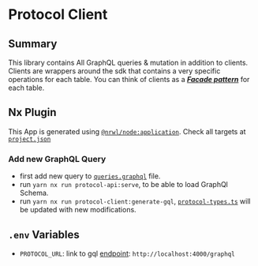 # Protocol Client

## Summary
This library contains All GraphQL queries & mutation in addition to clients. Clients are wrappers around the sdk that contains a very specific operations for each table. You can think of clients as a [***Facade pattern***](https://en.wikipedia.org/wiki/Facade_pattern) for each table. 

## Nx Plugin
This App is generated using [`@nrwl/node:application`](https://nx.dev/packages/node/generators/application). Check all targets at [`project.json`](./project.json) 

### Add new GraphQL Query
- first add new query to [`queries.graphql`](./src/lib/graphql/queries.graphql) file. 
- run `yarn nx run protocol-api:serve`, to be able to load GraphQl Schema. 
- run `yarn nx run protocol-client:generate-gql`, [`protocol-types.ts`](./src/lib/protocol-types.ts) will be updated with new modifications. 

## `.env` Variables
- `PROTOCOL_URL`: link to gql [endpoint](../../apps/protocol-api/README.md#express): `http://localhost:4000/graphql`

